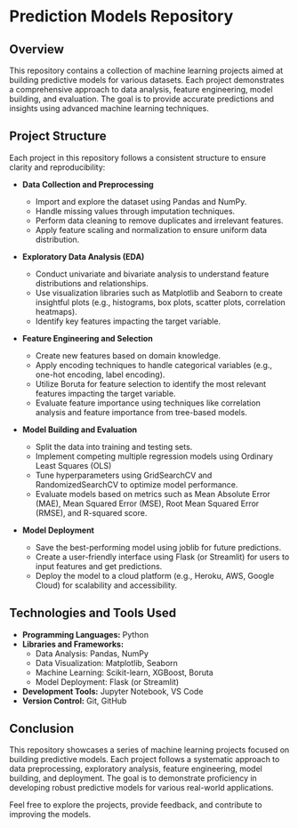 # Prediction Models Repository

## Overview
This repository contains a collection of machine learning projects aimed at building predictive models for various datasets. Each project demonstrates a comprehensive approach to data analysis, feature engineering, model building, and evaluation. The goal is to provide accurate predictions and insights using advanced machine learning techniques.

## Project Structure
Each project in this repository follows a consistent structure to ensure clarity and reproducibility:

- **Data Collection and Preprocessing**
  - Import and explore the dataset using Pandas and NumPy.
  - Handle missing values through imputation techniques.
  - Perform data cleaning to remove duplicates and irrelevant features.
  - Apply feature scaling and normalization to ensure uniform data distribution.

- **Exploratory Data Analysis (EDA)**
  - Conduct univariate and bivariate analysis to understand feature distributions and relationships.
  - Use visualization libraries such as Matplotlib and Seaborn to create insightful plots (e.g., histograms, box plots, scatter plots, correlation heatmaps).
  - Identify key features impacting the target variable.

- **Feature Engineering and Selection**
  - Create new features based on domain knowledge.
  - Apply encoding techniques to handle categorical variables (e.g., one-hot encoding, label encoding).
  - Utilize Boruta for feature selection to identify the most relevant features impacting the target variable.
  - Evaluate feature importance using techniques like correlation analysis and feature importance from tree-based models.

- **Model Building and Evaluation**
  - Split the data into training and testing sets.
  - Implement competing multiple regression models using Ordinary Least Squares (OLS) 
  - Tune hyperparameters using GridSearchCV and RandomizedSearchCV to optimize model performance.
  - Evaluate models based on metrics such as Mean Absolute Error (MAE), Mean Squared Error (MSE), Root Mean Squared Error (RMSE), and R-squared score.

- **Model Deployment**
  - Save the best-performing model using joblib for future predictions.
  - Create a user-friendly interface using Flask (or Streamlit) for users to input features and get predictions.
  - Deploy the model to a cloud platform (e.g., Heroku, AWS, Google Cloud) for scalability and accessibility.

## Technologies and Tools Used
- **Programming Languages:** Python
- **Libraries and Frameworks:** 
  - Data Analysis: Pandas, NumPy
  - Data Visualization: Matplotlib, Seaborn
  - Machine Learning: Scikit-learn, XGBoost, Boruta
  - Model Deployment: Flask (or Streamlit)
- **Development Tools:** Jupyter Notebook, VS Code
- **Version Control:** Git, GitHub


## Conclusion
This repository showcases a series of machine learning projects focused on building predictive models. Each project follows a systematic approach to data preprocessing, exploratory analysis, feature engineering, model building, and deployment. The goal is to demonstrate proficiency in developing robust predictive models for various real-world applications.

Feel free to explore the projects, provide feedback, and contribute to improving the models.
